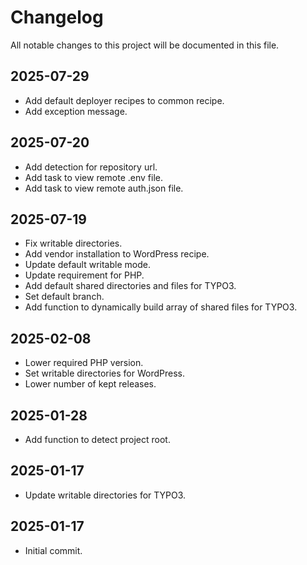 # Changelog
All notable changes to this project will be documented in this file.

## 2025-07-29
* Add default deployer recipes to common recipe.
* Add exception message.

## 2025-07-20
* Add detection for repository url.
* Add task to view remote .env file.
* Add task to view remote auth.json file.

## 2025-07-19
* Fix writable directories.
* Add vendor installation to WordPress recipe.
* Update default writable mode.
* Update requirement for PHP.
* Add default shared directories and files for TYPO3.
* Set default branch.
* Add function to dynamically build array of shared files for TYPO3.

## 2025-02-08
* Lower required PHP version.
* Set writable directories for WordPress.
* Lower number of kept releases.

## 2025-01-28
* Add function to detect project root.

## 2025-01-17
* Update writable directories for TYPO3.

## 2025-01-17
* Initial commit.
